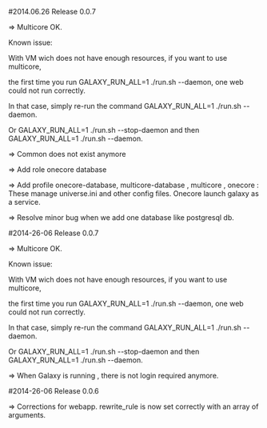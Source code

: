#2014.06.26 Release 0.0.7

=> Multicore OK.
   
   Known issue:

   With VM wich does not have enough resources, if you want to use multicore,

   the first time you run  GALAXY_RUN_ALL=1 ./run.sh --daemon, one web could not run correctly.

   In that case, simply re-run the command GALAXY_RUN_ALL=1 ./run.sh --daemon.
   
   Or  GALAXY_RUN_ALL=1 ./run.sh --stop-daemon and then GALAXY_RUN_ALL=1 ./run.sh --daemon.



=> Common does not exist anymore

=> Add role onecore database

=> Add profile onecore-database, multicore-database , multicore , onecore  : These manage universe.ini and other config files. Onecore launch galaxy as a service.

=> Resolve minor bug when we add one database like postgresql db.


#2014-26-06 Release 0.0.7

=> Multicore OK.

Known issue:

With VM wich does not have enough resources, if you want to use multicore,

the first time you run GALAXY_RUN_ALL=1 ./run.sh --daemon, one web could not run correctly.

In that case, simply re-run the command GALAXY_RUN_ALL=1 ./run.sh --daemon.

Or GALAXY_RUN_ALL=1 ./run.sh --stop-daemon and then GALAXY_RUN_ALL=1 ./run.sh --daemon.


=> When Galaxy is running , there is not login required anymore.

#2014-26-06 Release 0.0.6

=> Corrections for webapp. rewrite_rule is now set correctly with an array of arguments.
